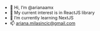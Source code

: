 - 👋 Hi, I’m @arianaamx
- 👀 My current interest is in ReactJS library
- 🌱 I’m currently learning NextJS
- 📫 ariana.milasincic@gmail.com

<!---
arianaamx/arianaamx is a ✨ special ✨ repository because its `README.md` (this file) appears on your GitHub profile.
You can click the Preview link to take a look at your changes.
--->
